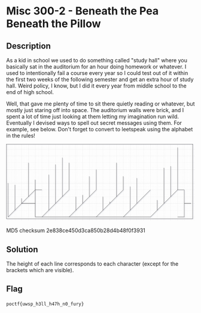 # Misc 300-2 - Beneath the Pea Beneath the Pillow
## Description
As a kid in school we used to do something called "study hall" where you basically sat in the auditorium for an hour doing homework or whatever. I used to intentionally fail a course every year so I could test out of it within the first two weeks of the following semester and get an extra hour of study hall. Weird policy, I know, but I did it every year from middle school to the end of high school.

Well, that gave me plenty of time to sit there quietly reading or whatever, but mostly just staring off into space. The auditorium walls were brick, and I spent a lot of time just looking at them letting my imagination run wild. Eventually I devised ways to spell out secret messages using them. For example, see below. Don't forget to convert to leetspeak using the alphabet in the rules!

![Misc300-2.png](public/Misc300-2.png)

MD5 checksum 2e838ce450d3ca850b28d4b48f0f3931

## Solution
The height of each line corresponds to each character (except for the brackets which are visible).

## Flag
`poctf{uwsp_h3ll_h47h_n0_fury}`
